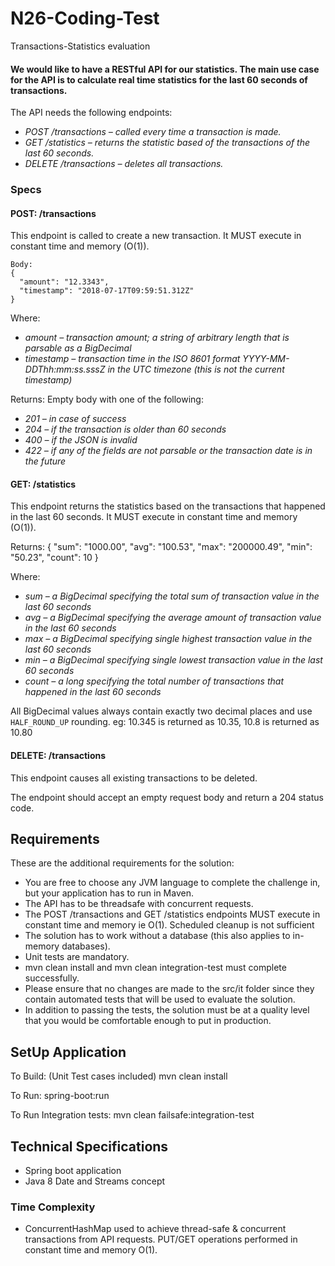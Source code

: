 # N26-Coding-Test
Transactions-Statistics evaluation

#### We would like to have a RESTful API for our statistics. The main use case for the API is to calculate real time statistics for the last 60 seconds of transactions.

The API needs the following endpoints:
*	*POST /transactions – called every time a transaction is made.*
*	*GET /statistics – returns the statistic based of the transactions of the last 60 seconds.*
*	*DELETE /transactions – deletes all transactions.*
 
### Specs
#### POST: /transactions
This endpoint is called to create a new transaction. It MUST execute in constant time and memory (O(1)).
```
Body:
{
  "amount": "12.3343",
  "timestamp": "2018-07-17T09:59:51.312Z"
}
```
Where:
*	*amount – transaction amount; a string of arbitrary length that is parsable as a BigDecimal*
*	*timestamp – transaction time in the ISO 8601 format YYYY-MM-DDThh:mm:ss.sssZ in the UTC timezone (this is not the current timestamp)*
 
Returns: Empty body with one of the following:
*	*201 – in case of success*
*	*204 – if the transaction is older than 60 seconds*
*	*400 – if the JSON is invalid*
*	*422 – if any of the fields are not parsable or the transaction date is in the future*
 
#### GET: /statistics
This endpoint returns the statistics based on the transactions that happened in the last 60 seconds. It MUST execute in constant time and memory (O(1)).

Returns:
{
  "sum": "1000.00",
  "avg": "100.53",
  "max": "200000.49",
  "min": "50.23",
  "count": 10
}
 
Where:
*	*sum – a BigDecimal specifying the total sum of transaction value in the last 60 seconds*
*	*avg – a BigDecimal specifying the average amount of transaction value in the last 60 seconds*
*	*max – a BigDecimal specifying single highest transaction value in the last 60 seconds*
*	*min – a BigDecimal specifying single lowest transaction value in the last 60 seconds*
*   *count – a long specifying the total number of transactions that happened in the last 60 seconds*

All BigDecimal values always contain exactly two decimal places and use `HALF_ROUND_UP` rounding. eg: 10.345 is returned as 10.35, 10.8 is returned as 10.80
 
#### DELETE: /transactions
This endpoint causes all existing transactions to be deleted.

The endpoint should accept an empty request body and return a 204 status code.
 
## Requirements
These are the additional requirements for the solution:
*	You are free to choose any JVM language to complete the challenge in, but your application has to run in Maven.
*	The API has to be threadsafe with concurrent requests.
*	The POST /transactions and GET /statistics endpoints MUST execute in constant time and memory ie O(1). Scheduled cleanup is not sufficient
*	The solution has to work without a database (this also applies to in-memory databases).
*	Unit tests are mandatory.
*	mvn clean install and mvn clean integration-test must complete successfully.
*	Please ensure that no changes are made to the src/it folder since they contain automated tests that will be used to evaluate the solution.
*	In addition to passing the tests, the solution must be at a quality level that you would be comfortable enough to put in production.

## SetUp Application
To Build: (Unit Test cases included)
mvn clean install 

To Run:
spring-boot:run

To Run Integration tests:
mvn clean failsafe:integration-test

## Technical Specifications
* Spring boot application
* Java 8 Date and Streams concept

### Time Complexity
* ConcurrentHashMap used to achieve thread-safe & concurrent transactions from API requests. PUT/GET operations performed in constant time and memory O(1).


